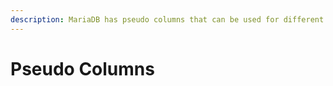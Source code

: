 ```yaml
---
description: MariaDB has pseudo columns that can be used for different purposes
---
```


# Pseudo Columns

